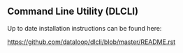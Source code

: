 ## Command Line Utility (DLCLI)

Up to date installation instructions can be found here:

https://github.com/dataloop/dlcli/blob/master/README.rst


